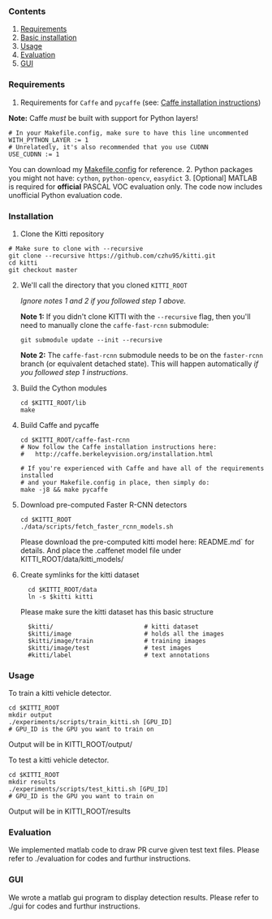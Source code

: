 
### Contents
1. [Requirements](#requirements)
2. [Basic installation](#installation)
3. [Usage](#usage)
4. [Evaluation](#evaluation)
5. [GUI](#gui)

### Requirements

1. Requirements for `Caffe` and `pycaffe` (see: [Caffe installation instructions](http://caffe.berkeleyvision.org/installation.html))

  **Note:** Caffe *must* be built with support for Python layers!

  ```make
  # In your Makefile.config, make sure to have this line uncommented
  WITH_PYTHON_LAYER := 1
  # Unrelatedly, it's also recommended that you use CUDNN
  USE_CUDNN := 1
  ```

  You can download my [Makefile.config](http://www.cs.berkeley.edu/~rbg/fast-rcnn-data/Makefile.config) for reference.
2. Python packages you might not have: `cython`, `python-opencv`, `easydict`
3. [Optional] MATLAB is required for **official** PASCAL VOC evaluation only. The code now includes unofficial Python evaluation code.

### Installation

1. Clone the Kitti repository
  ```Shell
  # Make sure to clone with --recursive
  git clone --recursive https://github.com/czhu95/kitti.git
  cd kitti
  git checkout master
  ```

2. We'll call the directory that you cloned `KITTI_ROOT`

   *Ignore notes 1 and 2 if you followed step 1 above.*

   **Note 1:** If you didn't clone KITTI with the `--recursive` flag, then you'll need to manually clone the `caffe-fast-rcnn` submodule:
    ```Shell
    git submodule update --init --recursive
    ```
    **Note 2:** The `caffe-fast-rcnn` submodule needs to be on the `faster-rcnn` branch (or equivalent detached state). This will happen automatically *if you followed step 1 instructions*.

3. Build the Cython modules
    ```Shell
    cd $KITTI_ROOT/lib
    make
    ```

4. Build Caffe and pycaffe
    ```Shell
    cd $KITTI_ROOT/caffe-fast-rcnn
    # Now follow the Caffe installation instructions here:
    #   http://caffe.berkeleyvision.org/installation.html

    # If you're experienced with Caffe and have all of the requirements installed
    # and your Makefile.config in place, then simply do:
    make -j8 && make pycaffe
    ```

5. Download pre-computed Faster R-CNN detectors
    ```Shell
    cd $KITTI_ROOT
    ./data/scripts/fetch_faster_rcnn_models.sh
    ```

    Please download the pre-computed kitti model here: 
        README.md` for details.
    And place the .caffenet model file under KITTI_ROOT/data/kitti_models/

6. Create symlinks for the kitti dataset
    ```Shell
      cd $KITTI_ROOT/data
      ln -s $kitti kitti
      ```
    Please make sure the kitti dataset has this basic structure

    ```Shell
      $kitti/                         # kitti dataset
      $kitti/image                    # holds all the images
      $kitti/image/train              # training images
      $kitti/image/test               # test images
      #kitti/label                    # text annotations
      ``` 

### Usage

To train a kitti vehicle detector.

```Shell
cd $KITTI_ROOT
mkdir output
./experiments/scripts/train_kitti.sh [GPU_ID] 
# GPU_ID is the GPU you want to train on
```
Output will be in KITTI_ROOT/output/

To test a kitti vehicle detector.

```Shell
cd $KITTI_ROOT
mkdir results
./experiments/scripts/test_kitti.sh [GPU_ID]
# GPU_ID is the GPU you want to train on
```
Output will be in KITTI_ROOT/results

### Evaluation

We implemented matlab code to draw PR curve given test text files. Please refer to ./evaluation for codes and furthur instructions.

### GUI

We wrote a matlab gui program to display detection results. Please refer to ./gui for
codes and furthur instructions.
